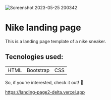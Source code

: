 ![Screenshot 2023-05-25 200342](https://github.com/matheusfernandes-git/landing-page2/assets/100592742/e6eca5dc-4ab3-40be-b3e0-330782c776e1)

<h1>Nike landing page</h1
<p>This is a landing page template of a nike sneaker.</p>

<h2>Tecnologies used:</h2>
<table>
  <tr>
    <td>HTML</td>
    <td>Bootstrap</td>
    <td>CSS</td>
   </tr>
</table>

So, if you're interested, check it out! 🙂

https://landing-page2-delta.vercel.app

